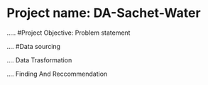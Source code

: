 # Project name: DA-Sachet-Water

.....
#Project Objective: Problem statement



....
#Data sourcing



....
Data Trasformation



....
Finding And Reccommendation

